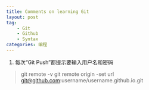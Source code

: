 ```yaml
---
title: Comments on learning Git
layout: post
tag:
    - Git
    - Github
    - Syntax
categories: 编程
---
```


1. 每次“Git Push”都提示要输入用户名和密码
>git remote -v
>  git remote origin -set url git@github.com:username/username.github.io.git
